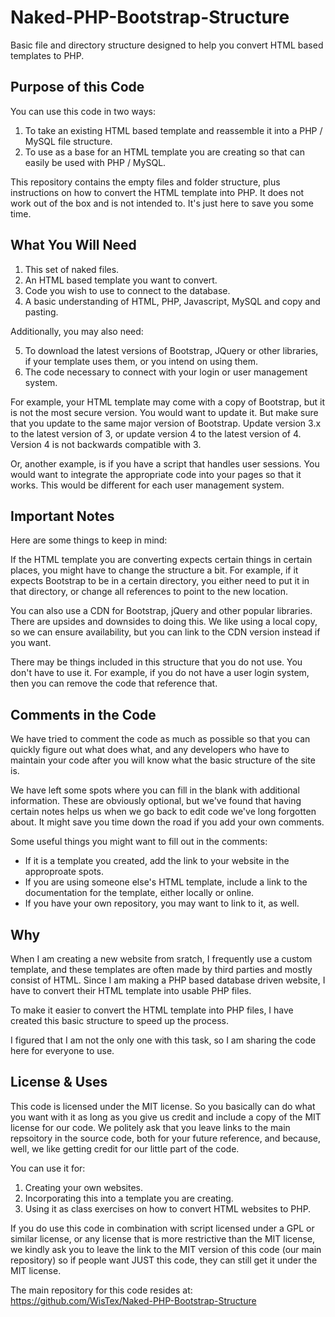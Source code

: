 # Naked-PHP-Bootstrap-Structure
Basic file and directory structure designed to help you convert HTML based templates to PHP.

## Purpose of this Code
You can use this code in two ways:

1. To take an existing HTML based template and reassemble it into a PHP / MySQL file structure.
2. To use as a base for an HTML template you are creating so that can easily be used with PHP / MySQL.

This repository contains the empty files and folder structure, plus instructions on how to convert the HTML template into PHP. It does not work out of the box and is not intended to. It's just here to save you some time.

## What You Will Need

1. This set of naked files.
2. An HTML based template you want to convert.
3. Code you wish to use to connect to the database.
4. A basic understanding of HTML, PHP, Javascript, MySQL and copy and pasting.

Additionally, you may also need:

5. To download the latest versions of Bootstrap, JQuery or other libraries, if your template uses them, or you intend on using them.
6. The code necessary to connect with your login or user management system.

For example, your HTML template may come with a copy of Bootstrap, but it is not the most secure version. You would want to update it. But make sure that you update to the same major version of Bootstrap. Update version 3.x to the latest version of 3, or update version 4 to the latest version of 4. Version 4 is not backwards compatible with 3.

Or, another example, is if you have a script that handles user sessions. You would want to integrate the appropriate code into your pages so that it works. This would be different for each user management system.

## Important Notes
Here are some things to keep in mind:

If the HTML template you are converting expects certain things in certain places, you might have to change the structure a bit. For example, if it expects Bootstrap to be in a certain directory, you either need to put it in that directory, or change all references to point to the new location.

You can also use a CDN for Bootstrap, jQuery and other popular libraries. There are upsides and downsides to doing this. We like using a local copy, so we can ensure availability, but you can link to the CDN version instead if you want.

There may be things included in this structure that you do not use. You don't have to use it. For example, if you do not have a user login system, then you can remove the code that reference that.

## Comments in the Code
We have tried to comment the code as much as possible so that you can quickly figure out what does what, and any developers who have to maintain your code after you will know what the basic structure of the site is.

We have left some spots where you can fill in the blank with additional information. These are obviously optional, but we've found that having certain notes helps us when we go back to edit code we've long forgotten about. It might save you time down the road if you add your own comments.

Some useful things you might want to fill out in the comments:
* If it is a template you created, add the link to your website in the approproate spots.
* If you are using someone else's HTML template, include a link to the documentation for the template, either locally or online.
* If you have your own repository, you may want to link to it, as well.

## Why
When I am creating a new website from sratch, I frequently use a custom template, and these templates are often made by third parties and mostly consist of HTML. Since I am making a PHP based database driven website, I have to convert their HTML template into usable PHP files.

To make it easier to convert the HTML template into PHP files, I have created this basic structure to speed up the process.

I figured that I am not the only one with this task, so I am sharing the code here for everyone to use.

## License & Uses
This code is licensed under the MIT license. So you basically can do what you want with it as long as you give us credit and include a copy of the MIT license for our code. We politely ask that you leave links to the main repsoitory in the source code, both for your future reference, and because, well, we like getting credit for our little part of the code.

You can use it for:
1. Creating your own websites.
2. Incorporating this into a template you are creating.
3. Using it as class exercises on how to convert HTML websites to PHP.

If you do use this code in combination with script licensed under a GPL or similar license, or any license that is more restrictive than the MIT license, we kindly ask you to leave the link to the MIT version of this code (our main repository) so if people want JUST this code, they can still get it under the MIT license.

The main repository for this code resides at: https://github.com/WisTex/Naked-PHP-Bootstrap-Structure

